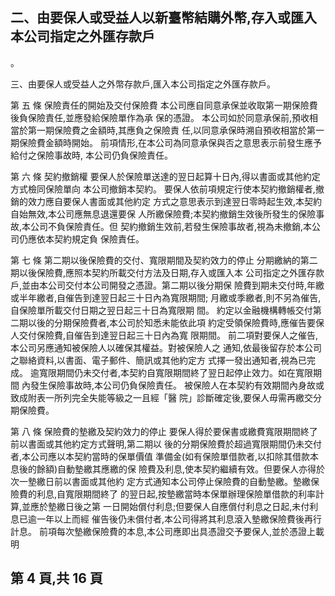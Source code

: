 
## 二、由要保人或受益人以新臺幣結購外幣,存入或匯入本公司指定之外匯存款戶

。 

三、由要保人或受益人之外幣存款戶,匯入本公司指定之外匯存款戶。 

第 五 條 保險責任的開始及交付保險費 本公司應自同意承保並收取第一期保險費後負保險責任,並應發給保險單作為承 保的憑證。 本公司如於同意承保前,預收相當於第一期保險費之金額時,其應負之保險責 任,以同意承保時溯自預收相當於第一期保險費金額時開始。 前項情形,在本公司為同意承保與否之意思表示前發生應予給付之保險事故時, 本公司仍負保險責任。 

第 六 條 契約撤銷權 要保人於保險單送達的翌日起算十日內,得以書面或其他約定方式檢同保險單向 本公司撤銷本契約。 要保人依前項規定行使本契約撤銷權者,撤銷的效力應自要保人書面或其他約定 方式之意思表示到達翌日零時起生效,本契約自始無效,本公司應無息退還要保 人所繳保險費;本契約撤銷生效後所發生的保險事故,本公司不負保險責任。但 契約撤銷生效前,若發生保險事故者,視為未撤銷,本公司仍應依本契約規定負 保險責任。 

第 七 條 第二期以後保險費的交付、寬限期間及契約效力的停止 分期繳納的第二期以後保險費,應照本契約所載交付方法及日期,存入或匯入本 公司指定之外匯存款戶,並由本公司交付本公司開發之憑證。第二期以後分期保 險費到期未交付時,年繳或半年繳者,自催告到達翌日起三十日內為寬限期間; 月繳或季繳者,則不另為催告,自保險單所載交付日期之翌日起三十日為寬限期 間。 約定以金融機構轉帳交付第二期以後的分期保險費者,本公司於知悉未能依此項 約定受領保險費時,應催告要保人交付保險費,自催告到達翌日起三十日內為寬 限期間。 前二項對要保人之催告,本公司另應通知被保險人以確保其權益。對被保險人之 通知,依最後留存於本公司之聯絡資料,以書面、電子郵件、簡訊或其他約定方 式擇一發出通知者,視為已完成。 逾寬限期間仍未交付者,本契約自寬限期間終了翌日起停止效力。如在寬限期間 內發生保險事故時,本公司仍負保險責任。 被保險人在本契約有效期間內身故或致成附表一所列完全失能等級之一且經「醫 院」診斷確定後,要保人毋需再繳交分期保險費。 

第 八 條 保險費的墊繳及契約效力的停止 要保人得於要保書或繳費寬限期間終了前以書面或其他約定方式聲明,第二期以 後的分期保險費於超過寬限期間仍未交付者,本公司應以本契約當時的保單價值 準備金(如有保險單借款者,以扣除其借款本息後的餘額)自動墊繳其應繳的保 險費及利息,使本契約繼續有效。但要保人亦得於次一墊繳日前以書面或其他約 定方式通知本公司停止保險費的自動墊繳。墊繳保險費的利息,自寬限期間終了 的翌日起,按墊繳當時本保單辦理保險單借款的利率計算,並應於墊繳日後之第 一日開始償付利息;但要保人自應償付利息之日起,未付利息已逾一年以上而經 催告後仍未償付者,本公司得將其利息滾入墊繳保險費後再行計息。 前項每次墊繳保險費的本息,本公司應即出具憑證交予要保人,並於憑證上載明

## 第 4 頁,共 16 頁
